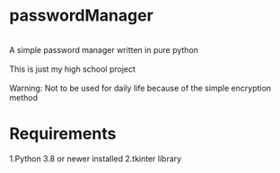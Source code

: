 # passwordManager

<br>A simple password manager written in pure python</br>
<br>This is just my high school project</br>
<br>Warning: Not to be used for daily life because of the simple encryption method</br>
# Requirements
1.Python 3.8 or newer installed
2.tkinter library
